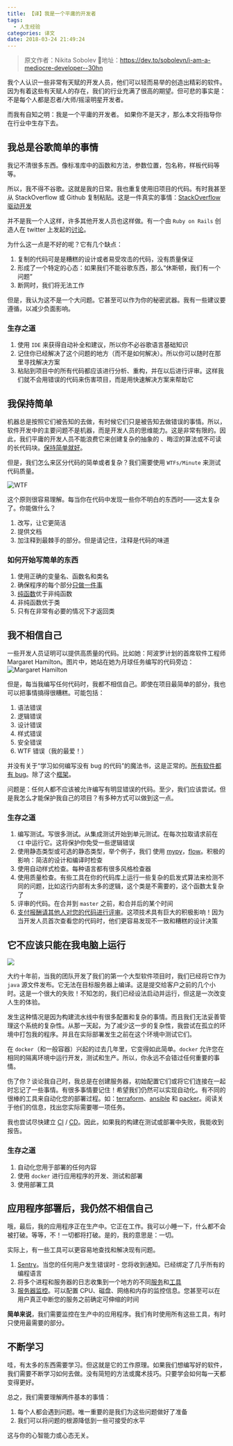 ```yaml
---
title: 【译】我是一个平庸的开发者
tags:
  - 人生经验
categories: 译文
date: 2018-03-24 21:49:24
---
```


> 原文作者：Nikita Sobolev
地址：https://dev.to/sobolevn/i-am-a-mediocre-developer--30hn

我个人认识一些非常有天赋的开发人员，他们可以轻而易举的创造出精彩的软件。因为有着这些有天赋人的存在，我们的行业充满了很高的期望。但可悲的事实是：不是每个人都是忍者/大师/摇滚明星开发者。

而我有自知之明：我是一个平庸的开发者。 如果你不是天才，那么本文将指导你在行业中生存下去。

<!-- more -->

## 我总是谷歌简单的事情

我记不清很多东西。像标准库中的函数和方法，参数位置，包名称，样板代码等等。

所以，我不得不谷歌。这就是我的日常。我也重复使用旧项目的代码。有时我甚至从 StackOverflow 或 Github 复制粘贴。这是一件真实的事情：[StackOverflow 驱动开发](https://meta.stackoverflow.com/questions/361904/what-is-stack-overflow-driven-development)

并不是我一个人这样，许多其他开发人员也这样做。有一个由 `Ruby on Rails` 创造人在 twitter  上发起的[讨论](https://twitter.com/dhh/status/834146806594433025)。

为什么这一点是不好的呢？它有几个缺点：
1. 复制的代码可是是糟糕的设计或者易受攻击的代码，没有质量保证
2. 形成了一个特定的心态：如果我们不能谷歌东西，那么“休斯顿，我们有一个问题”
3. 断网时，我们将无法工作

但是，我认为这不是一个大问题。它甚至可以作为你的秘密武器。我有一些建议要遵循，以减少负面影响。

### 生存之道

1. 使用 `IDE` 来获得自动补全和建议，所以你不必谷歌语言基础知识
2. 记住你已经解决了这个问题的地方（而不是如何解决）。所以你可以随时在那里寻找解决方案
3. 粘贴到项目中的所有代码都应该进行分析、重构，并在以后进行评审。这样我们就不会用错误的代码来伤害项目，而是用快速解决方案来帮助它

## 我保持简单

机器总是按照它们被告知的去做，有时候它们只是被告知去做错误的事情。所以，软件开发中的主要问题不是机器，而是开发人员的思维能力。这是非常有限的。因此，我们平庸的开发人员不能浪费它来创建复杂的抽象的 、晦涩的算法或不可读的长代码块。[保持简单就好](https://en.wikipedia.org/wiki/KISS_principle)。

但是，我们怎么来区分代码的简单或者复杂？我们需要使用 `WTFs/Minute` 来测试代码质量。

![WTF](https://res.cloudinary.com/practicaldev/image/fetch/s--RTnc6j1i--/c_limit%2Cf_auto%2Cfl_progressive%2Cq_auto%2Cw_880/https://i2.wp.com/commadot.com/wp-content/uploads/2009/02/wtf.png%3Fresize%3D550%252C433)

这个原则很容易理解。每当你在代码中发现一些你不明白的东西时——这太复杂了。你能做什么？
1. 改写，让它更简洁
2. 提供文档
3. 加注释到最棘手的部分。但是请记住，注释是代码的味道

### 如何开始写简单的东西

1. 使用正确的变量名、函数名和类名
2. 确保程序的每个部分[只做一件事](https://en.wikipedia.org/wiki/Single_responsibility_principle)
3. [纯函数](https://en.wikipedia.org/wiki/Pure_function)优于非纯函数
4. 非纯函数优于类
5. 只有在非常有必要的情况下才返回类


## 我不相信自己

一些开发人员证明可以提供高质量的代码。比如她：阿波罗计划的首席软件工程师 Margaret Hamilton。图片中，她站在她为月球任务编写的代码旁边：
![Margaret Hamilton](https://res.cloudinary.com/practicaldev/image/fetch/s--G4sZPf_1--/c_limit%2Cf_auto%2Cfl_progressive%2Cq_auto%2Cw_880/http://cdn8.openculture.com/2017/08/29205628/margaret-hamilton-mit-apollo-code_0.jpg)


但是，每当我编写任何代码时，我都不相信自己。即使在项目最简单的部分，我也可以把事情搞得很糟糕。可能包括：
1. 语法错误
2. 逻辑错误
3. 设计错误
4. 样式错误
5. 安全错误
6. WTF 错误（我的最爱！）

并没有关于“学习如何编写没有 bug 的代码”的魔法书，这是正常的。[所有软件都有 bug](https://m.signalvnoise.com/software-has-bugs-this-is-normal-f64761a262ca)。除了这个[框架](https://github.com/kelseyhightower/nocode)。

问题是：任何人都不应该被允许编写有明显错误的代码。至少，我们应该尝试。但是我怎么才能保护我自己的项目？有多种方式可以做到这一点。

### 生存之道

1. 编写测试。写很多测试。从集成测试开始到单元测试。在每次拉取请求前在 `CI` 中运行它。这将保护你免受一些逻辑错误
2. 使用静态类型或可选的静态类型，举个例子，我们 使用 [mypy](http://mypy-lang.org/)，[flow](https://flow.org/)。积极的影响：简洁的设计和编译时检查
3. 使用自动样式检查。每种语言都有很多风格检查器
4. 使用质量检查。有些工具在你的代码库上运行一些复杂的启发式算法来检测不同的问题，比如这行内部有太多的逻辑，这个类是不需要的，这个函数太复杂了
5. 评审的代码。在合并到 `master` 之前，和合并后的某个时间
6. [支付报酬请其他人对您的代码进行评审](https://wemake.services/meta/rsdp/audits/)。这项技术具有巨大的积极影响！因为当开发人员首次查看您的代码时，他们更容易发现不一致和糟糕的设计决策

## 它不应该只能在我电脑上运行

![](https://res.cloudinary.com/practicaldev/image/fetch/s--h027pWFE--/c_limit%2Cf_auto%2Cfl_progressive%2Cq_auto%2Cw_880/https://www.ca.com/us/products/excuse-free-testing/worked-fine-on-my-machine/_jcr_content/page/adaptiveimage_855e.img.620.high.jpg/1484844865861.jpg)

大约十年前，当我的团队开发了我们的第一个大型软件项目时，我们已经将它作为 `java` 源文件发布。它无法在目标服务器上编译。这是提交给客户之前的几个小时。这是一个很大的失败！不知怎的，我们已经设法启动并运行，但这是一次改变人生的体验。

发生这种情况是因为构建流水线中有很多配置和复杂的事情。而且我们无法妥善管理这个系统的复杂性。从那一天起，为了减少这一步的复杂性，我尝试在孤立的环境中打包我的程序。并且在实际部署发生之前在这个环境中测试它们。

在 `docker`（和一般容器）兴起的过去几年里，它变得如此简单。`docker` 允许您在相同的隔离环境中运行开发，测试和生产。所以，你永远不会错过任何重要的事情。

伤了你？谈论我自己时，我总是在创建服务器，初始配置它们或将它们连接在一起时忘记了一些事情。有很多事情要记住！希望我们仍然可以实现自动化。有不同的很棒的工具来自动化您的部署过程。如：[terraform](https://www.terraform.io/)、[ansible](https://www.ansible.com/) 和 [packer](https://www.packer.io/)。阅读关于他们的信息，找出您实际需要哪一项任务。

我也尝试尽快建立 [CI](https://about.gitlab.com/features/gitlab-ci-cd/) / [CD](https://about.gitlab.com/features/gitlab-ci-cd/)。因此，如果我的构建在测试或部署中失败，我能收到报告。

### 生存之道

1. 自动化您用于部署的任何内容
2. 使用 `docker` 进行应用程序的开发、测试和部署
3. 使用部署工具

## 应用程序部署后，我仍然不相信自己

哦，最后，我的应用程序正在生产中。它正在工作。我可以小睡一下，什么都不会被打破。等等，不！一切都将打破。是的，我的意思是：一切。

实际上，有一些工具可以更容易地查找和解决现有问题。

1. [Sentry](https://sentry.io/welcome/)。当您的任何用户发生错误时 - 您将收到通知。已经绑定了几乎所有的编程语言
2. 将多个进程和服务器的日志收集到一个地方的不同[服务](https://papertrailapp.com/)和[工具](https://www.elastic.co/products/kibana)
3. [服务器监控](https://grafana.com/)。可以配置 CPU、磁盘、网络和内存的监控信息。您甚至可以在用户真正中断您的服务之前确定可伸缩的时间

**简单来说**，我们需要监控在生产中的应用程序。我们有时使用所有这些工具，有时只使用最需要的部分。

## 不断学习

哇，有太多的东西需要学习。但这就是它的工作原理。如果我们想编写好的软件，我们需要不断学习如何去做。没有简短的方法或魔术技巧。只要学会如何每一天都变得更好。

总之，我们需要理解两件基本的事情：
1. 每个人都会遇到问题。唯一重要的是我们为这些问题做好了准备
2. 我们可以将问题的根源降低到一些可接受的水平

这与你的心智能力或心态无关。

